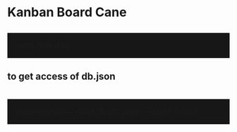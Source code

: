 <h1>Kanban Board Cane</h1>
<h2 style="background: #171717; padding: 1rem" >
npm run dev
</h2>
<h2>to get access of db.json<h1>
<h2 style="background: #171717; padding: 1rem" >
json-server --watch db.json --port 8000
</h2>


